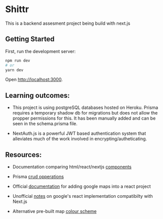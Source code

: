 # Shittr

This is a backend assesment project being build with next.js

## Getting Started

First, run the development server:

```bash
npm run dev
# or
yarn dev
```

Open [http://localhost:3000](http://localhost:3000).



## Learning outcomes:
- This project is using postgreSQL databases hosted on Heroku. Prisma requires a temporary shadow db for migrations but does not allow the propper permissions for this. It has been manually added and can be seen in the schema.prisma file.

- NextAuth.js is a powerful JWT based authentication system that alleviates much of the work involved in encrypting/autheticating.


## Resources:

- Documentation comparing html/react/nextjs [components](https://nextjs.org/blog/forms)

- Prisma [crud opperations](https://www.prisma.io/docs/concepts/components/prisma-client/crud#read)

- Official [documentation](https://developers.google.com/maps/documentation/javascript/react-map) for adding google maps into a react project

- Unofficial [notes](https://medium.com/web-dev-survey-from-kyoto/3-gotchas-of-google-maps-api-when-used-with-next-js-and-eslint-dba627c9657d) on google's react implementation compatibilty with Next.js

- Alternative pre-built map [colour scheme](https://snazzymaps.com/)